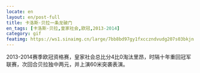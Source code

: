 ```yaml
---
locate: en
layout: en/post-full
title: 卡洛斯·贝拉一条龙破门
en_tags: [卡洛斯·贝拉,皇家社会,欧冠,2013-2014]
category: gif
featimg: https://ws1.sinaimg.cn/large/7bb8bd97gy1fxcczndvudg207s03bkjn.gif
---
```


2013-2014赛季欧冠资格赛，皇家社会总比分4比0淘汰里昂，时隔十年重回冠军联赛，次回合贝拉独中两元，并上演60米突袭表演。